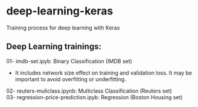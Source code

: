 # deep-learning-keras
Training process for deep learning with Keras

Deep Learning trainings:
-------------------------
01- imdb-set.ipyb: Binary Classification (IMDB set)        
- It includes network size effect on training and validation loss. It may be important to avoid overfitting or underfitting.
  
02- reuters-muliclass.ipynb: Multiclass Classification (Reuters set)  
03- regression-price-prediction.ipyb: Regression (Boston Housing set)  

